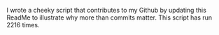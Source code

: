 I wrote a cheeky script that contributes to my Github by updating this ReadMe to illustrate why more than commits matter. This script has run 2216 times.